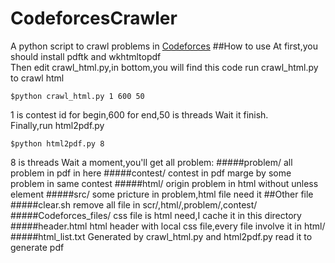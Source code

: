 # CodeforcesCrawler
A python script to crawl problems in [Codeforces](http://codeforces.com/)
##How to use
At first,you should install pdftk and wkhtmltopdf<br>
Then edit crawl_html.py,in bottom,you will find this code
run crawl_html.py to crawl html
```
$python crawl_html.py 1 600 50
```
1 is contest id for begin,600 for end,50 is threads
Wait it finish.<br>
Finally,run html2pdf.py
```
$python html2pdf.py 8
```
8 is threads
Wait a moment,you'll get all problem:
#####problem/
all problem in pdf in here
#####contest/
contest in pdf marge by some problem in same contest
#####html/
origin problem in html without unless element
#####src/
some pricture in problem,html file need it
##Other file
#####clear.sh
remove all file in scr/,html/,problem/,contest/
#####Codeforces_files/
css file is html need,I cache it in this directory
#####header.html
html header with local css file,every file involve it in html/
#####html_list.txt
Generated by crawl_html.py and html2pdf.py read it to generate pdf
